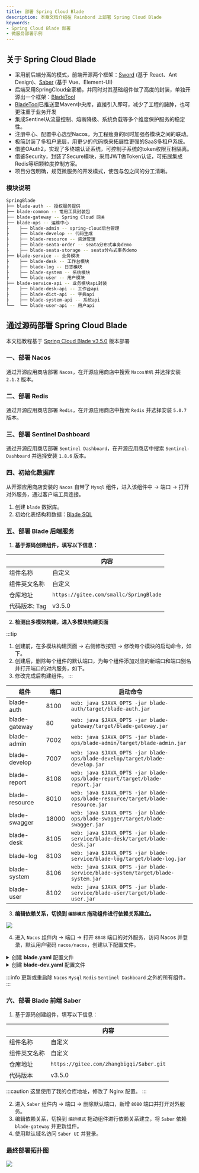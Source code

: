 ```yaml
---
title: 部署 Spring Cloud Blade
description: 本章文档介绍在 Rainbond 上部署 Spring Cloud Blade
keywords:
- Spring Cloud Blade 部署
- 微服务部署示例
---
```


## 关于 Spring Cloud Blade

* 采用前后端分离的模式，前端开源两个框架：[Sword](https://gitee.com/smallc/Sword) (基于 React、Ant Design)、[Saber](https://gitee.com/smallc/Saber) (基于 Vue、Element-UI)
* 后端采用SpringCloud全家桶，并同时对其基础组件做了高度的封装，单独开源出一个框架：[BladeTool](https://gitee.com/smallc/blade-tool)
* [BladeTool](https://gitee.com/link?target=https%3A%2F%2Fgithub.com%2Fchillzhuang%2Fblade-tool)已推送至Maven中央库，直接引入即可，减少了工程的臃肿，也可更注重于业务开发
* 集成Sentinel从流量控制、熔断降级、系统负载等多个维度保护服务的稳定性。
* 注册中心、配置中心选型Nacos，为工程瘦身的同时加强各模块之间的联动。
* 极简封装了多租户底层，用更少的代码换来拓展性更强的SaaS多租户系统。
* 借鉴OAuth2，实现了多终端认证系统，可控制子系统的token权限互相隔离。
* 借鉴Security，封装了Secure模块，采用JWT做Token认证，可拓展集成Redis等细颗粒度控制方案。
* 项目分包明确，规范微服务的开发模式，使包与包之间的分工清晰。

### 模块说明

```bash
SpringBlade
├── blade-auth -- 授权服务提供
├── blade-common -- 常用工具封装包
├── blade-gateway -- Spring Cloud 网关
├── blade-ops -- 运维中心
├    ├── blade-admin -- spring-cloud后台管理
├    ├── blade-develop -- 代码生成
├    ├── blade-resource -- 资源管理
├    ├── blade-seata-order -- seata分布式事务demo
├    ├── blade-seata-storage -- seata分布式事务demo
├── blade-service -- 业务模块
├    ├── blade-desk -- 工作台模块 
├    ├── blade-log -- 日志模块 
├    ├── blade-system -- 系统模块 
├    └── blade-user -- 用户模块 
├── blade-service-api -- 业务模块api封装
├    ├── blade-desk-api -- 工作台api 
├    ├── blade-dict-api -- 字典api 
├    ├── blade-system-api -- 系统api 
└──  └── blade-user-api -- 用户api 
```

## 通过源码部署 Spring Cloud Blade

本文档教程基于 [Spring Cloud Blade v3.5.0](https://gitee.com/smallc/SpringBlade/tree/v3.5.0/) 版本部署

### 一、部署 Nacos

通过开源应用商店部署 `Nacos`，在开源应用商店中搜索 `Nacos单机` 并选择安装 `2.1.2` 版本。

### 二、部署 Redis

通过开源应用商店部署 `Redis`，在开源应用商店中搜索 `Redis` 并选择安装 `5.0.7` 版本。

### 三、部署 Sentinel Dashboard

通过开源应用商店部署 `Sentinel Dashboard`，在开源应用商店中搜索 `Sentinel-Dashboard` 并选择安装 `1.8.6` 版本。

### 四、初始化数据库

从开源应用商店安装的 `Nacos` 自带了 `Mysql` 组件，进入该组件中 -> 端口 -> 打开对外服务，通过客户端工具连接。

1. 创建 `blade` 数据库。
2. 初始化表结构和数据：[Blade SQL](https://gitee.com/smallc/SpringBlade/blob/v3.5.0/doc/sql/blade/blade-saber-mysql.sql)

### 五、部署 Blade 后端服务

1. **基于源码创建组件，填写以下信息：**

|              | 内容                                 |
| ------------ | ------------------------------------ |
| 组件名称     | 自定义                               |
| 组件英文名称 | 自定义                               |
| 仓库地址     | `https://gitee.com/smallc/SpringBlade` |
| 代码版本: Tag | v3.5.0                      |

2. **检测出多模块构建，进入多模块构建页面**  

:::tip
1. 创建前，在多模块构建页面 -> 右侧修改按钮 -> 修改每个模块的启动命令，如下。
2. 创建后，删除每个组件的默认端口，为每个组件添加对应的新端口和端口别名并打开端口的对内服务，如下。
3. 修改完成后构建组件。
:::

| 组件                   | 端口 | 启动命令 |
| ---------------------- | ---- | ---- |
| blade-auth | 8100 | `web: java $JAVA_OPTS -jar blade-auth/target/blade-auth.jar` |
| blade-gateway | 80 | `web: java $JAVA_OPTS -jar blade-gateway/target/blade-gateway.jar` |
| blade-admin | 7002 | `web: java $JAVA_OPTS -jar blade-ops/blade-admin/target/blade-admin.jar` |
| blade-develop | 7007 | `web: java $JAVA_OPTS -jar blade-ops/blade-develop/target/blade-develop.jar` |
| blade-report | 8108 | `web: java $JAVA_OPTS -jar blade-ops/blade-report/target/blade-report.jar` |
| blade-resource | 8010 | `web: java $JAVA_OPTS -jar blade-ops/blade-resource/target/blade-resource.jar` |
| blade-swagger | 18000 | `web: java $JAVA_OPTS -jar blade-ops/blade-swagger/target/blade-swagger.jar` |
| blade-desk | 8105 | `web: java $JAVA_OPTS -jar blade-service/blade-desk/target/blade-desk.jar` |
| blade-log | 8103 | `web: java $JAVA_OPTS -jar blade-service/blade-log/target/blade-log.jar` |
| blade-system | 8106 | `web: java $JAVA_OPTS -jar blade-service/blade-system/target/blade-system.jar` |
| blade-user | 8102 | `web: java $JAVA_OPTS -jar blade-service/blade-user/target/blade-user.jar` |

3. **编辑依赖关系，切换到 `编排模式` 拖动组件进行依赖关系建立。**

![](https://static.goodrain.com/docs/5.10/micro-service/example/blade/blade-depend.png)

4. 进入 `Nacos` 组件内 -> 端口 -> 打开 `8848` 端口的对外服务，访问 Nacos 并登录，默认用户密码 `nacos/nacos`，创建以下配置文件。

<details>
  <summary>
    创建 <b>blade.yaml</b> 配置文件
  </summary>
  <div>

```yaml title="blade.yaml"
#服务器配置
server:
  undertow:
    # 以下的配置会影响buffer,这些buffer会用于服务器连接的IO操作,有点类似netty的池化内存管理
    buffer-size: 1024
    # 是否分配的直接内存
    direct-buffers: true
    # 线程配置
    threads:
      # 设置IO线程数, 它主要执行非阻塞的任务,它们会负责多个连接, 默认设置每个CPU核心一个线程
      io: 16
      # 阻塞任务线程池, 当执行类似servlet请求阻塞操作, undertow会从这个线程池中取得线程,它的值设置取决于系统的负载
      worker: 400

#spring配置
spring:
  cloud:
    sentinel:
      eager: true
  devtools:
    restart:
      log-condition-evaluation-delta: false
    livereload:
      port: 23333

#feign配置
feign:
  sentinel:
    enabled: true
  okhttp:
    enabled: true
  httpclient:
    enabled: false

#对外暴露端口
management:
  endpoints:
    web:
      exposure:
        include: "*"
  endpoint:
    health:
      show-details: always

#knife4j配置
knife4j:
  #启用
  enable: true
  #基础认证
  basic:
    enable: false
    username: blade
    password: blade
  #增强配置
  setting:
    enableSwaggerModels: true
    enableDocumentManage: true
    enableHost: false
    enableHostText: http://localhost
    enableRequestCache: true
    enableFilterMultipartApis: false
    enableFilterMultipartApiMethodType: POST
    language: zh-CN
    enableFooter: false
    enableFooterCustom: true
    footerCustomContent: Copyright © 2022 SpringBlade All Rights Reserved

#swagger配置信息
swagger:
  title: SpringBlade 接口文档系统
  description: SpringBlade 接口文档系统
  version: 3.5.0
  license: Powered By SpringBlade
  licenseUrl: https://bladex.vip
  terms-of-service-url: https://bladex.vip
  contact:
    name: smallchill
    email: smallchill@163.com
    url: https://gitee.com/smallc

#blade配置
blade:
  token:
    sign-key: 请配置32位签名提高安全性
  xss:
    enabled: true
    skip-url:
      - /weixin
  secure:
    skip-url:
      - /test/**
    client:
      - client-id: sword
        path-patterns:
          - /sword/**
      - client-id: saber
        path-patterns:
          - /saber/**
  tenant:
    column: tenant_id
    tables:
      - blade_notice
```

  </div>
</details>

<details>
  <summary>
    创建 <b>blade-dev.yaml</b> 配置文件
  </summary>
  <div>

```yaml title="blade-dev.yaml"
#spring配置
spring:
  redis:
    ##redis 单机环境配置
    host: 127.0.0.1
    port: 6379
    password:
    database: 0
    ssl: false

#项目模块集中配置
blade:
  #通用开发生产环境数据库地址(特殊情况可在对应的子工程里配置覆盖)
  datasource:
    dev:
      url: jdbc:mysql://127.0.0.1:3306/blade?useSSL=false&useUnicode=true&characterEncoding=utf-8&zeroDateTimeBehavior=convertToNull&transformedBitIsBoolean=true&tinyInt1isBit=false&allowMultiQueries=true&serverTimezone=GMT%2B8
      username: root
      password: root
```

</div>
</details>

:::info
更新或重启除 `Nacos` `Mysql` `Redis` `Sentinel Dashboard` 之外的所有组件。
:::

### 六、部署 Blade 前端 Saber

1. 基于源码创建组件，填写以下信息：

|              | 内容                                 |
| ------------ | ------------------------------------ |
| 组件名称     | 自定义                               |
| 组件英文名称 | 自定义                               |
| 仓库地址     | `https://gitee.com/zhangbigqi/Saber.git` |
| 代码版本     | v3.5.0                        |


:::caution
这里使用了我的仓库地址，修改了 Nginx 配置。
:::

2. 进入 `Saber` 组件内 -> 端口 -> 删除默认端口，新增 `8080` 端口并打开对外服务。
3. 编辑依赖关系，切换到 `编排模式` 拖动组件进行依赖关系建立，将 `Saber` 依赖 `blade-gateway` 并更新组件。
4. 使用默认域名访问 `Saber UI` 并登录。

### 最终部署拓扑图

![](https://static.goodrain.com/docs/5.10/micro-service/example/blade/blade-topology.png)